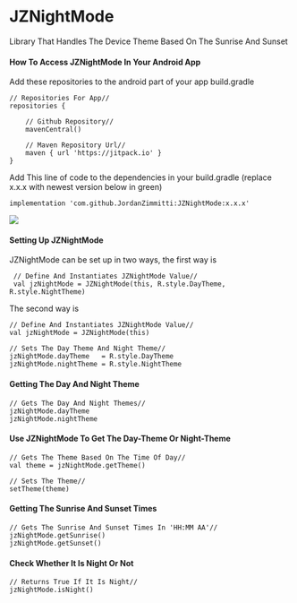 # JZNightMode
Library That Handles The Device Theme Based On The Sunrise And Sunset

#### How To Access JZNightMode In Your Android App

Add these repositories to the android part of your app build.gradle

    // Repositories For App//
    repositories {

        // Github Repository//
        mavenCentral()

        // Maven Repository Url//
        maven { url 'https://jitpack.io' }
    }
    
Add This line of code to the dependencies in your build.gradle (replace x.x.x with newest version below in green)

    implementation 'com.github.JordanZimmitti:JZNightMode:x.x.x'
[![](https://jitpack.io/v/JordanZimmitti/JZNightMode.svg)](https://jitpack.io/#JordanZimmitti/JZNightMode)


#### Setting Up JZNightMode
JZNightMode can be set up in two ways, the first way is

     // Define And Instantiates JZNightMode Value//
     val jzNightMode = JZNightMode(this, R.style.DayTheme, R.style.NightTheme)
     
The second way is

    // Define And Instantiates JZNightMode Value//
    val jzNightMode = JZNightMode(this)
       
    // Sets The Day Theme And Night Theme//
    jzNightMode.dayTheme   = R.style.DayTheme
    jzNightMode.nightTheme = R.style.NightTheme
    
    
#### Getting The Day And Night Theme

    // Gets The Day And Night Themes//
    jzNightMode.dayTheme
    jzNightMode.nightTheme
    
    
#### Use JZNightMode To Get The Day-Theme Or Night-Theme

    // Gets The Theme Based On The Time Of Day//
    val theme = jzNightMode.getTheme()
    
    // Sets The Theme//
    setTheme(theme)


#### Getting The Sunrise And Sunset Times

    // Gets The Sunrise And Sunset Times In 'HH:MM AA'//
    jzNightMode.getSunrise()
    jzNightMode.getSunset()
    
#### Check Whether It Is Night Or Not

    // Returns True If It Is Night//
    jzNightMode.isNight()
